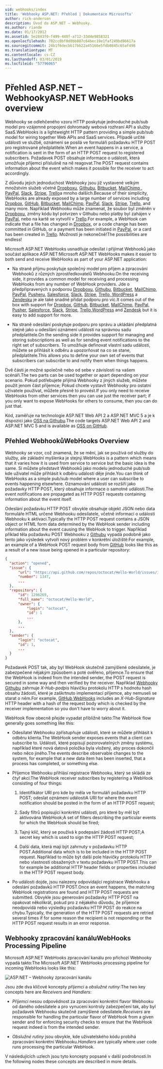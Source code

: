 ```yaml
---
uid: webhooks/index
title: 'Webhooky ASP.NET: Přehled | Dokumentace Microsoftu'
author: rick-anderson
description: Úvod do ASP.NET – Webhooky.
ms.author: riande
ms.date: 01/17/2012
ms.assetid: 5e2843f0-f499-448f-a712-33d4e9858321
ms.openlocfilehash: 702cc0bf0d0bb887c64bec19e1faf249bd96617a
ms.sourcegitcommit: 24b1f6decbb17bb22a45166e5fdb0845c65af498
ms.translationtype: MT
ms.contentlocale: cs-CZ
ms.lasthandoff: 03/01/2019
ms.locfileid: "57796065"
---
```

# <a name="aspnet-webhooks-overview"></a><span data-ttu-id="a47c9-103">Přehled ASP.NET – Webhooky</span><span class="sxs-lookup"><span data-stu-id="a47c9-103">ASP.NET WebHooks overview</span></span>

<span data-ttu-id="a47c9-104">Webhooky se odlehčeného vzoru HTTP poskytuje jednoduché pub/sub model pro vzájemné propojení dohromady webová rozhraní API a služby SaaS.</span><span class="sxs-lookup"><span data-stu-id="a47c9-104">WebHooks is a lightweight HTTP pattern providing a simple pub/sub model for wiring together Web APIs and SaaS services.</span></span> <span data-ttu-id="a47c9-105">Případě určité události ve službě, oznámení se posílá ve formuláři požadavku HTTP POST pro registrované předplatitele.</span><span class="sxs-lookup"><span data-stu-id="a47c9-105">When an event happens in a service, a notification is sent in the form of an HTTP POST request to registered subscribers.</span></span> <span data-ttu-id="a47c9-106">Požadavek POST obsahuje informace o události, která umožňuje příjemci příslušně na ně reagovat.</span><span class="sxs-lookup"><span data-stu-id="a47c9-106">The POST request contains information about the event which makes it possible for the receiver to act accordingly.</span></span>

<span data-ttu-id="a47c9-107">Z důvodu jejich jednoduchost Webhooky jsou již vystavené velkým množstvím služeb včetně [Dropboxu](http://dropbox.com/), [Githubu](http://www.github.com/), [Bitbucket](https://bitbucket.org/), [MailChimp ](http://www.mailchimp.com/), [PayPal](http://www.paypal.com/), [Slack](http://www.slack.com), [Stripe](http://www.stripe.com), [Trello](http://www.trello.com/)a mnoho dalších.</span><span class="sxs-lookup"><span data-stu-id="a47c9-107">Because of their simplicity, WebHooks are already exposed by a large number of services including [Dropbox](http://dropbox.com/), [GitHub](http://www.github.com/), [Bitbucket](https://bitbucket.org/), [MailChimp](http://www.mailchimp.com/), [PayPal](http://www.paypal.com/), [Slack](http://www.slack.com), [Stripe](http://www.stripe.com), [Trello](http://www.trello.com/), and many more.</span></span> <span data-ttu-id="a47c9-108">Například Webhooku může znamenat, že soubor byl změněn v [Dropboxu](http://dropbox.com/), změny kódu byl potvrzen v Githubu nebo platby byl zahájen v [PayPal](http://www.paypal.com/), nebo na kartě se vytvořil v [ Trello](http://www.trello.com/).</span><span class="sxs-lookup"><span data-stu-id="a47c9-108">For example, a WebHook can indicate that a file has changed in [Dropbox](http://dropbox.com/), or a code change has been committed in GitHub, or a payment has been initiated in [PayPal](http://www.paypal.com/), or a card has been created in [Trello](http://www.trello.com/).</span></span> <span data-ttu-id="a47c9-109">Možností je nekonečně!</span><span class="sxs-lookup"><span data-stu-id="a47c9-109">The possibilities are endless!</span></span>

<span data-ttu-id="a47c9-110">Microsoft ASP.NET WebHooks usnadňuje odesílat i přijímat Webhooků jako součást aplikace ASP.NET:</span><span class="sxs-lookup"><span data-stu-id="a47c9-110">Microsoft ASP.NET WebHooks makes it easier to both send and receive WebHooks as part of your ASP.NET application:</span></span>

* <span data-ttu-id="a47c9-111">Na straně příjmu poskytuje společný model pro příjem a zpracování Webhooků z různých zprostředkovatelů Webhooku.</span><span class="sxs-lookup"><span data-stu-id="a47c9-111">On the receiving side, it provides a common model for receiving and processing WebHooks from any number of WebHook providers.</span></span> <span data-ttu-id="a47c9-112">Jde o předpřipravených s podporou [Dropboxu](http://dropbox.com/), [Githubu](http://www.github.com/), [Bitbucket](https://bitbucket.org/), [MailChimp](http://www.mailchimp.com/), [PayPal](http://www.paypal.com/), [Pusheru](http://www.pusher.com), [Salesforce](http://www.salesforce.com), [Slack](http://www.slack.com), [Stripe](http://www.stripe.com), [Trello](http://www.trello.com/),[ WordPress](http://www.wordpress.com) a [Zendesku](https://www.zendesk.com/) je ale také snadné přidat podporu pro víc.</span><span class="sxs-lookup"><span data-stu-id="a47c9-112">It comes out of the box with support for [Dropbox](http://dropbox.com/), [GitHub](http://www.github.com/), [Bitbucket](https://bitbucket.org/), [MailChimp](http://www.mailchimp.com/), [PayPal](http://www.paypal.com/), [Pusher](http://www.pusher.com), [Salesforce](http://www.salesforce.com), [Slack](http://www.slack.com), [Stripe](http://www.stripe.com), [Trello](http://www.trello.com/),[WordPress](http://www.wordpress.com) and [Zendesk](https://www.zendesk.com/) but it is easy to add support for more.</span></span>

* <span data-ttu-id="a47c9-113">Na straně odesílání poskytuje podporu pro správu a ukládání předplatná stejně jako u odesílání oznámení událostí na správnou sadu předplatitele.</span><span class="sxs-lookup"><span data-stu-id="a47c9-113">On the sending side it provides support for managing and storing subscriptions as well as for sending event notifications to the right set of subscribers.</span></span> <span data-ttu-id="a47c9-114">To umožňuje definovat vlastní sadu událostí, můžete se přihlásit k odběru a upozorňovat na co se stane, předplatitele.</span><span class="sxs-lookup"><span data-stu-id="a47c9-114">This allows you to define your own set of events that subscribers can subscribe to and notify them when things happens.</span></span>

<span data-ttu-id="a47c9-115">Dvě části je možné společně nebo od sebe v závislosti na vašem scénáři.</span><span class="sxs-lookup"><span data-stu-id="a47c9-115">The two parts can be used together or apart depending on your scenario.</span></span> <span data-ttu-id="a47c9-116">Pokud potřebujete přijímá Webhooky z jiných služeb, můžete použít jenom část příjemce; Pokud chcete vystavit Webhooky pro ostatní uživatele používat, můžete přesně to provést.</span><span class="sxs-lookup"><span data-stu-id="a47c9-116">If you only need to receive WebHooks from other services then you can use just the receiver part; if you only want to expose WebHooks for others to consume, then you can do just that.</span></span>

<span data-ttu-id="a47c9-117">Kód, zaměřuje na technologie ASP.NET Web API 2 a ASP.NET MVC 5 a je k dispozici jako [OSS na Githubu](https://github.com/aspnet/WebHooks).</span><span class="sxs-lookup"><span data-stu-id="a47c9-117">The code targets ASP.NET Web API 2 and ASP.NET MVC 5 and is available as [OSS on GitHub](https://github.com/aspnet/WebHooks).</span></span>

## <a name="webhooks-overview"></a><span data-ttu-id="a47c9-118">Přehled Webhooků</span><span class="sxs-lookup"><span data-stu-id="a47c9-118">WebHooks Overview</span></span>

<span data-ttu-id="a47c9-119">Webhooky se vzor, což znamená, že se mění, jak se používá od služby do služby, ale základní myšlenka je stejný.</span><span class="sxs-lookup"><span data-stu-id="a47c9-119">WebHooks is a pattern which means that it varies how it is used from service to service but the basic idea is the same.</span></span> <span data-ttu-id="a47c9-120">Si můžete představit Webhooků jako modelu jednoduché pub/sub kde uživatel může přihlásit k odběru událostí děje jinde.</span><span class="sxs-lookup"><span data-stu-id="a47c9-120">You can think of WebHooks as a simple pub/sub model where a user can subscribe to events happening elsewhere.</span></span> <span data-ttu-id="a47c9-121">Oznamování událostí se rozšíří jako požadavky HTTP POST, který obsahuje informace o samotné události.</span><span class="sxs-lookup"><span data-stu-id="a47c9-121">The event notifications are propagated as HTTP POST requests containing information about the event itself.</span></span>

<span data-ttu-id="a47c9-122">Odeslání požadavku HTTP POST obvykle obsahuje objekt JSON nebo data formuláře HTML určené Webhooku odesílatele, včetně informací o události Webhooku k aktivaci.</span><span class="sxs-lookup"><span data-stu-id="a47c9-122">Typically the HTTP POST request contains a JSON object or HTML form data determined by the WebHook sender including information about the event causing the WebHook to trigger.</span></span> <span data-ttu-id="a47c9-123">Například příklad těla požadavku POST Webhooku z [Githubu](http://www.github.com/) vypadá podobně jako tento jako výsledek vytvoří nový problém v konkrétní úložiště:</span><span class="sxs-lookup"><span data-stu-id="a47c9-123">For example, an example of a WebHook POST request body from [GitHub](http://www.github.com/) looks like this as a result of a new issue being opened in a particular repository:</span></span>

```json
{
  "action": "opened",
  "issue": {
      "url": "https://api.github.com/repos/octocat/Hello-World/issues/1347",
      "number": 1347,
      ...
  },
  "repository": {
      "id": 1296269,
      "full_name": "octocat/Hello-World",
      "owner": {
          "login": "octocat",
          "id": 1
          ...
      },
      ...
  },
  "sender": {
      "login": "octocat",
      "id": 1,
      ...
  }
}
```

<span data-ttu-id="a47c9-124">Požadavek POST tak, aby byl WebHook skutečně zamýšlené odesílatele, je zabezpečené nějakým způsobem a poté ověřeno, příjemce.</span><span class="sxs-lookup"><span data-stu-id="a47c9-124">To ensure that the WebHook is indeed from the intended sender, the POST request is secured in some way and then verified by the receiver.</span></span> <span data-ttu-id="a47c9-125">Například [Webhooky Githubu](https://developer.github.com/webhooks/) zahrnuje *X-Hub-podpis* hlavičku protokolu HTTP s hodnotu hash obsahu žádosti, které je zaškrtnuto implementací příjemce, aby nemuseli se starat o něm.</span><span class="sxs-lookup"><span data-stu-id="a47c9-125">For example, [GitHub WebHooks](https://developer.github.com/webhooks/) includes an *X-Hub-Signature* HTTP header with a hash of the request body which is checked by the receiver implementation so you don't have to worry about it.</span></span>

<span data-ttu-id="a47c9-126">WebHook flow obecně přejde vypadat přibližně takto:</span><span class="sxs-lookup"><span data-stu-id="a47c9-126">The WebHook flow generally goes something like this:</span></span>

* <span data-ttu-id="a47c9-127">Odesílatel Webhooku zpřístupňuje události, které se můžete přihlásit k odběru klienta.</span><span class="sxs-lookup"><span data-stu-id="a47c9-127">The WebHook sender exposes events that a client can subscribe to.</span></span> <span data-ttu-id="a47c9-128">Události, které popisují pozorovatelných změny systému, například které nová datová položka byla vložený, aby proces dokončil nebo něco jiného.</span><span class="sxs-lookup"><span data-stu-id="a47c9-128">The events describe observable changes to the system, for example that a new data item has been inserted, that a process has completed, or something else.</span></span>

* <span data-ttu-id="a47c9-129">Příjemce Webhooku přihlásí registrace Webhooku, který se skládá ze čtyř akcí:</span><span class="sxs-lookup"><span data-stu-id="a47c9-129">The WebHook receiver subscribes by registering a WebHook consisting of four things:</span></span>

     1. <span data-ttu-id="a47c9-130">Identifikátor URI pro kde by měla ve formuláři požadavku HTTP POST; odeslat oznámení události</span><span class="sxs-lookup"><span data-stu-id="a47c9-130">A URI for where the event notification should be posted in the form of an HTTP POST request;</span></span>

     2. <span data-ttu-id="a47c9-131">Sady filtrů popisující konkrétní události, pro které by měl být aktivována WebHook;</span><span class="sxs-lookup"><span data-stu-id="a47c9-131">A set of filters describing the particular events for which the WebHook should be fired;</span></span>

     3. <span data-ttu-id="a47c9-132">Tajný klíč, který se používá k podepsání žádosti HTTP POST;</span><span class="sxs-lookup"><span data-stu-id="a47c9-132">A secret key which is used to sign the HTTP POST request;</span></span>

     4. <span data-ttu-id="a47c9-133">Další data, která mají být zahrnuty v požadavku HTTP POST.</span><span class="sxs-lookup"><span data-stu-id="a47c9-133">Additional data which is to be included in the HTTP POST request.</span></span> <span data-ttu-id="a47c9-134">Například to může být další pole hlavičky protokolu HTTP nebo vlastností obsažených v textu požadavku HTTP POST.</span><span class="sxs-lookup"><span data-stu-id="a47c9-134">This can for example be additional HTTP header fields or properties included in the HTTP POST request body.</span></span>

* <span data-ttu-id="a47c9-135">Po události dojde, jsou nalezeny odpovídající registrace Webhooku a odeslání požadavků HTTP POST.</span><span class="sxs-lookup"><span data-stu-id="a47c9-135">Once an event happens, the matching WebHook registrations are found and HTTP POST requests are submitted.</span></span> <span data-ttu-id="a47c9-136">Obvykle jsou generování požadavky HTTP POST na opakovat několikrát, pokud pro z nějakého důvodu, že příjemce neodpovídá nebo výsledky požadavku HTTP POST do reakce na chybu.</span><span class="sxs-lookup"><span data-stu-id="a47c9-136">Typically, the generation of the HTTP POST requests are retried several times if for some reason the recipient is not responding or the HTTP POST request results in an error response.</span></span>

## <a name="webhooks-processing-pipeline"></a><span data-ttu-id="a47c9-137">Webhooky zpracování kanálu</span><span class="sxs-lookup"><span data-stu-id="a47c9-137">WebHooks Processing Pipeline</span></span>

<span data-ttu-id="a47c9-138">Microsoft ASP.NET WebHooks zpracování kanálu pro příchozí Webhooky vypadá takto:</span><span class="sxs-lookup"><span data-stu-id="a47c9-138">The Microsoft ASP.NET WebHooks processing pipeline for incoming WebHooks looks like this:</span></span>

![ASP.NET – Webhooky zpracování kanálu](_static/WebHookReceivers.png)

<span data-ttu-id="a47c9-140">Jsou zde dva klíčové koncepty *příjemci* a *obslužné rutiny*:</span><span class="sxs-lookup"><span data-stu-id="a47c9-140">The two key concepts here are *Receivers* and *Handlers*:</span></span>

* <span data-ttu-id="a47c9-141">*Příjemci* nesou odpovědnost za zpracování konkrétní flavor Webhooku od daného odesílatele a pro vynucení kontroly zabezpečení tak, aby byl požadavek Webhooku skutečně zamýšlené odesílatele.</span><span class="sxs-lookup"><span data-stu-id="a47c9-141">*Receivers* are responsible for handling the particular flavor of WebHook from a given sender and for enforcing security checks to ensure that the WebHook request indeed is from the intended sender.</span></span>

* <span data-ttu-id="a47c9-142">*Obslužné rutiny* jsou obvykle, kde uživatelského kódu probíhá zpracování konkrétní Webhooku.</span><span class="sxs-lookup"><span data-stu-id="a47c9-142">*Handlers* are typically where user code runs processing the particular WebHook.</span></span>

<span data-ttu-id="a47c9-143">V následujících uzlech jsou tyto koncepty popsané v další podrobnosti.</span><span class="sxs-lookup"><span data-stu-id="a47c9-143">In the following nodes these concepts are described in more details.</span></span>
